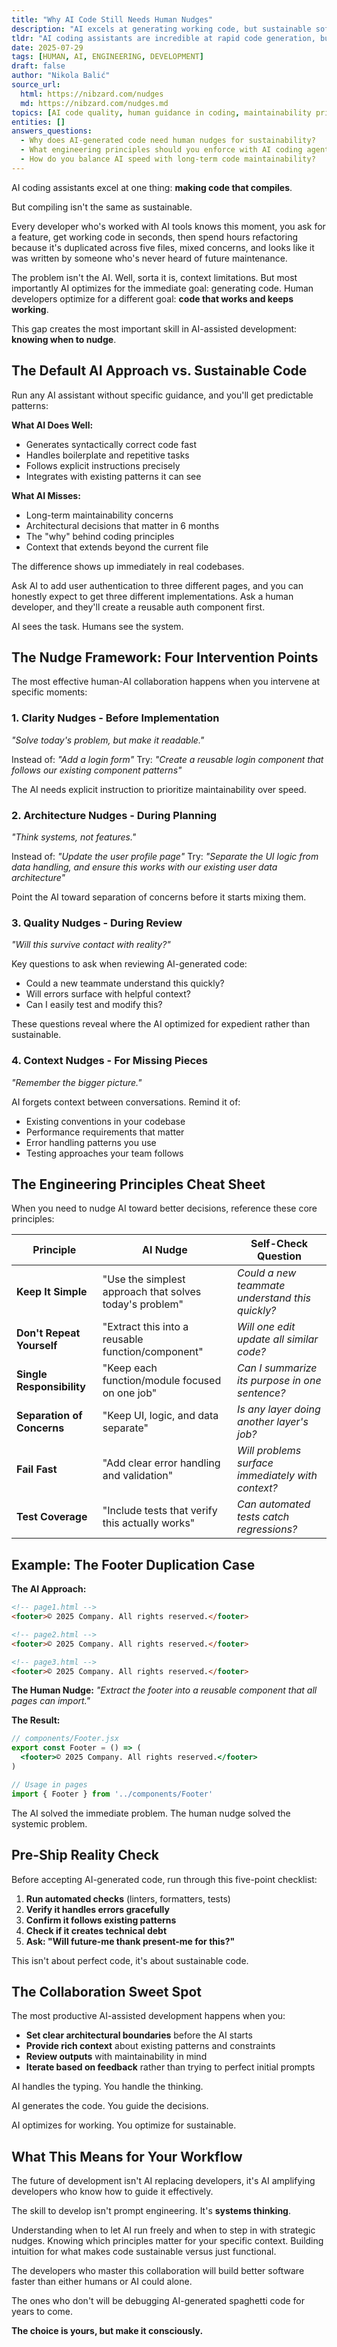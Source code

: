 ```yaml
---
title: "Why AI Code Still Needs Human Nudges"
description: "AI excels at generating working code, but sustainable software requires strategic human intervention."
tldr: "AI coding assistants are incredible at rapid code generation, but without human guidance they miss maintainability, architecture, and sustainable engineering practices. The key isn't perfect prompts, it's knowing when and how to nudge the AI toward better decisions."
date: 2025-07-29
tags: [HUMAN, AI, ENGINEERING, DEVELOPMENT]
draft: false
author: "Nikola Balić"
source_url:
  html: https://nibzard.com/nudges
  md: https://nibzard.com/nudges.md
topics: [AI code quality, human guidance in coding, maintainability principles, engineering best practices, code review]
entities: []
answers_questions:
  - Why does AI-generated code need human nudges for sustainability?
  - What engineering principles should you enforce with AI coding agents?
  - How do you balance AI speed with long-term code maintainability?
---
```


AI coding assistants excel at one thing: **making code that compiles**.

But compiling isn't the same as sustainable.

Every developer who's worked with AI tools knows this moment, you ask for a feature, get working code in seconds, then spend hours refactoring because it's duplicated across five files, mixed concerns, and looks like it was written by someone who's never heard of future maintenance.

The problem isn't the AI. Well, sorta it is, context limitations. But most importantly AI optimizes for the immediate goal: generating code. Human developers optimize for a different goal: **code that works and keeps working**.

This gap creates the most important skill in AI-assisted development: **knowing when to nudge**.

## The Default AI Approach vs. Sustainable Code

Run any AI assistant without specific guidance, and you'll get predictable patterns:

**What AI Does Well:**
- Generates syntactically correct code fast
- Handles boilerplate and repetitive tasks
- Follows explicit instructions precisely
- Integrates with existing patterns it can see

**What AI Misses:**
- Long-term maintainability concerns
- Architectural decisions that matter in 6 months
- The "why" behind coding principles
- Context that extends beyond the current file

The difference shows up immediately in real codebases.

Ask AI to add user authentication to three different pages, and you can honestly expect to get three different implementations. Ask a human developer, and they'll create a reusable auth component first.

AI sees the task. Humans see the system.

## The Nudge Framework: Four Intervention Points

The most effective human-AI collaboration happens when you intervene at specific moments:

### 1. **Clarity Nudges** - Before Implementation
*"Solve today's problem, but make it readable."*

Instead of: *"Add a login form"*
Try: *"Create a reusable login component that follows our existing component patterns"*

The AI needs explicit instruction to prioritize maintainability over speed.

### 2. **Architecture Nudges** - During Planning
*"Think systems, not features."*

Instead of: *"Update the user profile page"*
Try: *"Separate the UI logic from data handling, and ensure this works with our existing user data architecture"*

Point the AI toward separation of concerns before it starts mixing them.

### 3. **Quality Nudges** - During Review
*"Will this survive contact with reality?"*

Key questions to ask when reviewing AI-generated code:
- Could a new teammate understand this quickly?
- Will errors surface with helpful context?
- Can I easily test and modify this?

These questions reveal where the AI optimized for expedient rather than sustainable.

### 4. **Context Nudges** - For Missing Pieces
*"Remember the bigger picture."*

AI forgets context between conversations. Remind it of:
- Existing conventions in your codebase
- Performance requirements that matter
- Error handling patterns you use
- Testing approaches your team follows

## The Engineering Principles Cheat Sheet

When you need to nudge AI toward better decisions, reference these core principles:

| **Principle** | **AI Nudge** | **Self-Check Question** |
|---------------|-------------|------------------------|
| **Keep It Simple** | "Use the simplest approach that solves today's problem" | *Could a new teammate understand this quickly?* |
| **Don't Repeat Yourself** | "Extract this into a reusable function/component" | *Will one edit update all similar code?* |
| **Single Responsibility** | "Keep each function/module focused on one job" | *Can I summarize its purpose in one sentence?* |
| **Separation of Concerns** | "Keep UI, logic, and data separate" | *Is any layer doing another layer's job?* |
| **Fail Fast** | "Add clear error handling and validation" | *Will problems surface immediately with context?* |
| **Test Coverage** | "Include tests that verify this actually works" | *Can automated tests catch regressions?* |

## Example: The Footer Duplication Case

**The AI Approach:**
```html
<!-- page1.html -->
<footer>© 2025 Company. All rights reserved.</footer>

<!-- page2.html -->
<footer>© 2025 Company. All rights reserved.</footer>

<!-- page3.html -->
<footer>© 2025 Company. All rights reserved.</footer>
```

**The Human Nudge:**
*"Extract the footer into a reusable component that all pages can import."*

**The Result:**
```jsx
// components/Footer.jsx
export const Footer = () => (
  <footer>© 2025 Company. All rights reserved.</footer>
)

// Usage in pages
import { Footer } from '../components/Footer'
```

The AI solved the immediate problem. The human nudge solved the systemic problem.

## Pre-Ship Reality Check

Before accepting AI-generated code, run through this five-point checklist:

1. **Run automated checks** (linters, formatters, tests)
2. **Verify it handles errors gracefully**
3. **Confirm it follows existing patterns**
4. **Check if it creates technical debt**
5. **Ask: "Will future-me thank present-me for this?"**

This isn't about perfect code, it's about sustainable code.

## The Collaboration Sweet Spot

The most productive AI-assisted development happens when you:

- **Set clear architectural boundaries** before the AI starts
- **Provide rich context** about existing patterns and constraints
- **Review outputs** with maintainability in mind
- **Iterate based on feedback** rather than trying to perfect initial prompts

AI handles the typing. You handle the thinking.

AI generates the code. You guide the decisions.

AI optimizes for working. You optimize for sustainable.

## What This Means for Your Workflow

The future of development isn't AI replacing developers, it's AI amplifying developers who know how to guide it effectively.

The skill to develop isn't prompt engineering. It's **systems thinking**.

Understanding when to let AI run freely and when to step in with strategic nudges. Knowing which principles matter for your specific context. Building intuition for what makes code sustainable versus just functional.

The developers who master this collaboration will build better software faster than either humans or AI could alone.

The ones who don't will be debugging AI-generated spaghetti code for years to come.

**The choice is yours, but make it consciously.**